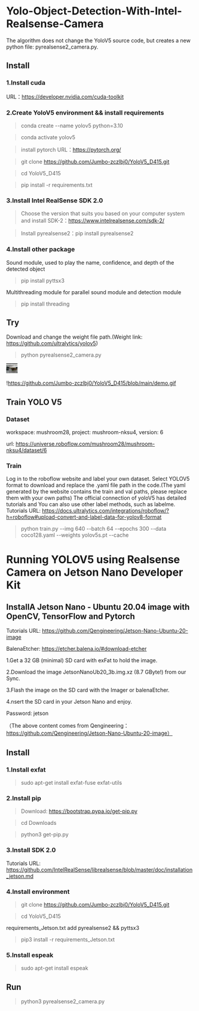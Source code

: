 # Yolo-Object-Detection-With-Intel-Realsense-Camera
The algorithm does not change the YoloV5 source code, but creates a new python file: pyrealsense2_camera.py.

## Install
### 1.Install cuda
URL：https://developer.nvidia.com/cuda-toolkit

### 2.Create YoloV5 environment && install requirements
> conda create --name yolov5 python=3.10

> conda activate yolov5

> install pytorch URL：https://pytorch.org/  

> git clone https://github.com/Jumbo-zczlbj0/YoloV5_D415.git

> cd YoloV5_D415 

> pip install -r requirements.txt 

### 3.Install Intel RealSense SDK 2.0

> Choose the version that suits you based on your computer system and install SDK-2：https://www.intelrealsense.com/sdk-2/

> Install pyrealsense2：pip install pyrealsense2

### 4.Install other package
Sound module, used to play the name, confidence, and depth of the detected object 

> pip install pyttsx3

Multithreading module for parallel sound module and detection module
> pip install threading

## Try
Download and change the weight file path.(Weight link: https://github.com/ultralytics/yolov5)

> python pyrealsense2_camera.py

<img src="https://github.com/Jumbo-zczlbj0/YoloV5_D415/blob/main/demo.gif" width="30px">

!https://github.com/Jumbo-zczlbj0/YoloV5_D415/blob/main/demo.gif

## Train YOLO V5

### Dataset

workspace: mushroom28, project: mushroom-nksu4, version: 6

url: https://universe.roboflow.com/mushroom28/mushroom-nksu4/dataset/6

### Train

Log in to the roboflow website and label your own dataset. Select YOLOV5 format to download and replace the .yaml file path in the code.(The yaml generated by the website contains the train and val paths, please replace them with your own paths) 
The official connection of yoloV5 has detailed tutorials and You can also use other label methods, such as labelme. Tutorials URL: https://docs.ultralytics.com/integrations/roboflow/?h=roboflow#upload-convert-and-label-data-for-yolov8-format

> python train.py --img 640 --batch 64 --epochs 300 --data coco128.yaml --weights yolov5s.pt --cache

# Running YOLOV5 using Realsense Camera on Jetson Nano Developer Kit

## InstallA Jetson Nano - Ubuntu 20.04 image with OpenCV, TensorFlow and Pytorch


Tutorials URL: https://github.com/Qengineering/Jetson-Nano-Ubuntu-20-image

BalenaEtcher: https://etcher.balena.io/#download-etcher


1.Get a 32 GB (minimal) SD card with exFat to hold the image.

2.Download the image JetsonNanoUb20_3b.img.xz (8.7 GByte!) from our Sync.

3.Flash the image on the SD card with the Imager or balenaEtcher.

4.nsert the SD card in your Jetson Nano and enjoy.

Password: jetson

（The above content comes from Qengineering： https://github.com/Qengineering/Jetson-Nano-Ubuntu-20-image）

## Install
### 1.Install exfat
> sudo apt-get install exfat-fuse exfat-utils

### 2.Install pip
> Download: https://bootstrap.pypa.io/get-pip.py 

> cd Downloads

> python3 get-pip.py

### 3.Install SDK 2.0
Tutorials URL: https://github.com/IntelRealSense/librealsense/blob/master/doc/installation_jetson.md

### 4.Install environment
> git clone https://github.com/Jumbo-zczlbj0/YoloV5_D415.git

> cd YoloV5_D415 

requirements_Jetson.txt add pyrealsense2 && pyttsx3

> pip3 install -r requirements_Jetson.txt 

### 5.Install espeak
> sudo apt-get install espeak

## Run
> python3 pyrealsense2_camera.py
